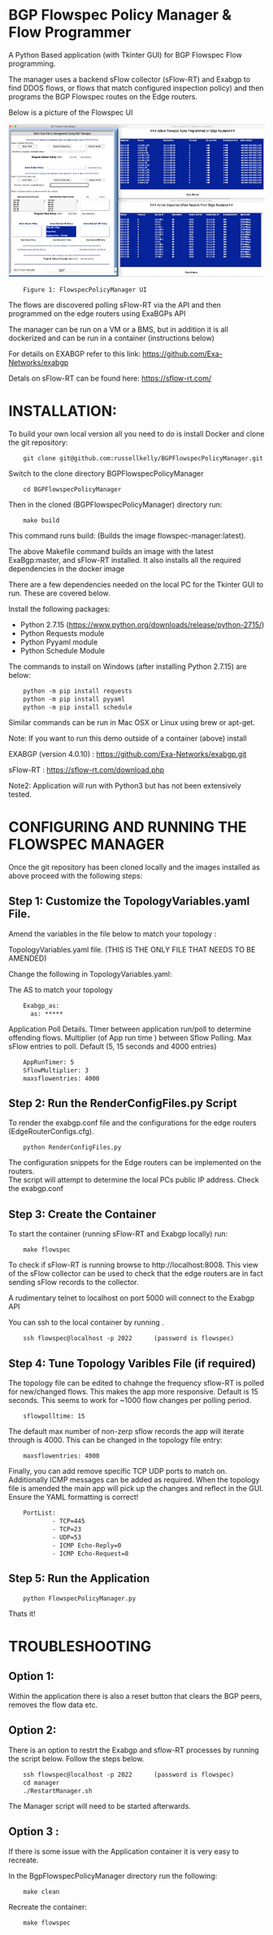 # BGP Flowspec Policy Manager & Flow Programmer

A Python Based application (with Tkinter GUI) for BGP Flowspec Flow programming.

The manager uses a backend sFlow collector (sFlow-RT) and Exabgp to find DDOS flows, 
or flows that match configured inspection policy) and then programs the BGP Flowspec 
routes on the Edge routers.  

Below is a picture of the Flowspec UI

<img src="ConfigFiles/FlowspecGUI.jpg" alt="Drawing"  height="300" width="750">

        Figure 1: FlowspecPolicyManager UI


The flows are discovered polling sFlow-RT via the API and then programmed on the 
edge routers using ExaBGPs API

The manager can be run on a VM or a BMS, but in addition it is all dockerized
and can be run in a container (instructions below)

For details on  EXABGP refer to this link: https://github.com/Exa-Networks/exabgp

Detals on sFlow-RT can be found here: https://sflow-rt.com/

INSTALLATION:
=============

To build your own local version all you need to do is install Docker and 
clone the git repository:

        git clone git@github.com:russellkelly/BGPFlowspecPolicyManager.git

Switch to the clone directory BGPFlowspecPolicyManager

        cd BGPFlowspecPolicyManager

Then in the cloned (BGPFlowspecPolicyManager) directory run:

        make build

This command runs build: (Builds the image flowspec-manager:latest).

The above Makefile command builds an image with the latest ExaBgp:master, and sFlow-RT
installed.  It also installs all the required dependencies in the docker image

There are a few dependencies needed on the local PC for the Tkinter GUI to run.  These 
are covered below.

Install the following packages:

- Python 2.7.15 (https://www.python.org/downloads/release/python-2715/)
- Python Requests module
- Python Pyyaml module
- Python Schedule Module

The commands to install on Windows (after installing Python 2.7.15) are below:

        python -m pip install requests
        python -m pip install pyyaml
        python -m pip install schedule

Similar commands can be run in Mac OSX or Linux using brew or apt-get.

Note: If you want to run this demo outside of a container (above) install 

EXABGP (version 4.0.10) : https://github.com/Exa-Networks/exabgp.git

sFlow-RT : https://sflow-rt.com/download.php


Note2:  Application will run with Python3 but has not been extensively tested.

CONFIGURING AND RUNNING THE FLOWSPEC MANAGER
============================================

Once the git repository has been cloned locally and the images 
installed as above proceed with the
following steps:

Step 1: Customize the TopologyVariables.yaml File.
--------------------------------------------------

Amend the variables in the file below to match your topology :

TopologyVariables.yaml file.  (THIS IS THE ONLY FILE THAT NEEDS TO BE AMENDED)

Change the following in TopologyVariables.yaml:

The AS to match your topology

        Exabgp_as:
          as: *****

Application Poll Details.  TImer between application run/poll to determine 
offending flows.  Multiplier (of App run time ) between Sflow Polling.
Max sFlow entries to poll.  Default (5, 15 seconds and 4000 entries)

        AppRunTimer: 5
        SflowMultiplier: 3
        maxsflowentries: 4000


Step 2: Run the RenderConfigFiles.py Script
--------------------------------------------

To render the exabgp.conf file and the configurations for the edge 
routers (EdgeRouterConfigs.cfg).

        python RenderConfigFiles.py

The configuration snippets for the Edge routers can be implemented on the routers.  
The script will attempt to determine the local PCs public IP address.  Check the 
exabgp.conf 


Step 3: Create the Container
----------------------------

To start the container (running sFlow-RT and Exabgp locally) run:

        make flowspec

To check if sFlow-RT is running browse to http://localhost:8008.  This view of
the sFlow collector can be used to check that the edge routers are in fact sending
sFlow records to the collector.

A rudimentary telnet to localhost on port 5000 will connect to the Exabgp API

You can ssh to the local container by running .


        ssh flowspec@localhost -p 2022      (password is flowspec)

Step 4: Tune Topology Varibles File (if required)
-------------------------------------------------

The topology file can be edited to chahnge the frequency sflow-RT is polled for 
new/changed flows.  This makes the app more responsive.  Default is 15 seconds.  This
seems to work for ~1000 flow changes per polling period.

        sflowpolltime: 15

The default max number of non-zerp sflow records the app will iterate through is 4000. 
This can be changed in the topology file entry:

        maxsflowentries: 4000

Finally, you can add remove specific TCP UDP ports to match on.  Additionally ICMP messages
can be added as required.  When the topology file is amended the main app will pick
up the changes and reflect in the GUI.  Ensure the YAML formatting is correct!

        PortList:
                - TCP=445
                - TCP=23
                - UDP=53
                - ICMP Echo-Reply=0
                - ICMP Echo-Request=8
                

Step 5: Run the Application
----------------------------


        python FlowspecPolicyManager.py
       
Thats it!

TROUBLESHOOTING
===============

Option 1:
---------

Within the application there is also a reset button that clears the BGP peers, removes the 
flow data etc.

Option 2:
---------

There is an option to restrt the Exabgp and sflow-RT processes by running the script below.  Follow the steps below.

        ssh flowspec@localhost -p 2022      (password is flowspec)
        cd manager
        ./RestartManager.sh 
        
The Manager script will need to be started afterwards.  

Option 3 :
----------

If there is some issue with the Application container it is very easy to recreate.

In the BgpFlowspecPolicyManager directory run the following:

        make clean
        
Recreate the container:

        make flowspec
        


